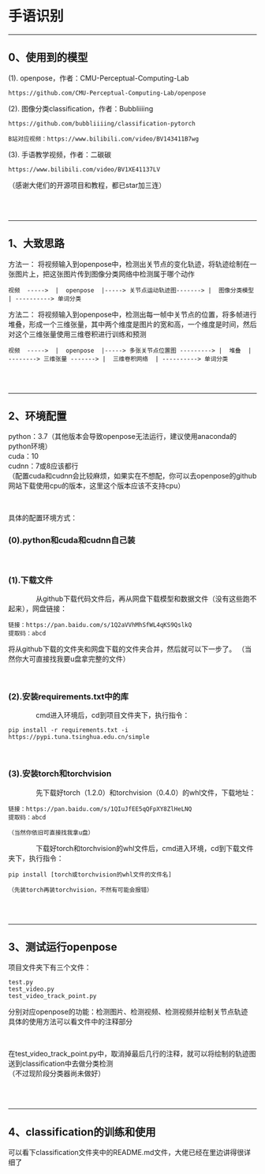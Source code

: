 # 手语识别
---
## 0、使用到的模型
(1). openpose，作者：CMU-Perceptual-Computing-Lab
```
https://github.com/CMU-Perceptual-Computing-Lab/openpose
```
(2). 图像分类classification，作者：Bubbliiiing
```
https://github.com/bubbliiiing/classification-pytorch

B站对应视频：https://www.bilibili.com/video/BV143411B7wg
```
(3). 手语教学视频，作者：二碳碳
```
https://www.bilibili.com/video/BV1XE41137LV
```
（感谢大佬们的开源项目和教程，都已star加三连）

<br>
<br>

---

## 1、大致思路
方法一： 将视频输入到openpose中，检测出关节点的变化轨迹，将轨迹绘制在一张图片上，把这张图片传到图像分类网络中检测属于哪个动作  
```
视频  ----->  |  openpose  |-----> 关节点运动轨迹图-------> |  图像分类模型  | ----------> 单词分类  
```
方法二： 将视频输入到openpose中，检测出每一帧中关节点的位置，将多帧进行堆叠，形成一个三维张量，其中两个维度是图片的宽和高，一个维度是时间，然后对这个三维张量使用三维卷积进行训练和预测  
```
视频  ----->  |  openpose  |-----> 多张关节点位置图 ---------> |  堆叠  | --------> 三维张量 -------> |  三维卷积网络  | ----------> 单词分类  
```

<br>
<br>

---

## 2、环境配置
python：3.7（其他版本会导致openpose无法运行，建议使用anaconda的python环境）  
cuda：10  
cudnn：7或8应该都行  
（配置cuda和cudnn会比较麻烦，如果实在不想配，你可以去openpose的github网站下载使用cpu的版本，这里这个版本应该不支持cpu）

<br>

具体的配置环境方式：  
### (0).python和cuda和cudnn自己装
<br>

### (1).下载文件
&emsp;&emsp;&emsp;&emsp;从github下载代码文件后，再从网盘下载模型和数据文件（没有这些跑不起来），网盘链接：
```
链接：https://pan.baidu.com/s/1Q2aVVhMhSfWL4qKS9QslkQ 
提取码：abcd 
```
将从github下载的文件夹和网盘下载的文件夹合并，然后就可以下一步了。
（当然你大可直接找我要u盘拿完整的文件）

<br>

### (2).安装requirements.txt中的库  
&emsp;&emsp;&emsp;&emsp;cmd进入环境后，cd到项目文件夹下，执行指令：  
```
pip install -r requirements.txt -i https://pypi.tuna.tsinghua.edu.cn/simple
```
<br>

### (3).安装torch和torchvision  
&emsp;&emsp;&emsp;&emsp;先下载好torch（1.2.0）和torchvision（0.4.0）的whl文件，下载地址：
```
链接：https://pan.baidu.com/s/1QIuJfEE5qQFpXY8ZlHeLNQ 
提取码：abcd 

（当然你依旧可直接找我拿u盘）
```
&emsp;&emsp;&emsp;&emsp;下载好torch和torchvision的whl文件后，cmd进入环境，cd到下载文件夹下，执行指令：
```
pip install [torch或torchvision的whl文件的文件名]

（先装torch再装torchvision，不然有可能会报错）
```

<br>
<br>

---

## 3、测试运行openpose
项目文件夹下有三个文件：
```
test.py
test_video.py
test_video_track_point.py
```
分别对应openpose的功能：检测图片、检测视频、检测视频并绘制关节点轨迹  
具体的使用方法可以看文件中的注释部分

<br>

在test_video_track_point.py中，取消掉最后几行的注释，就可以将绘制的轨迹图送到classification中去做分类检测  
（不过现阶段分类器尚未做好）

<br>
<br>

---

## 4、classification的训练和使用
可以看下classification文件夹中的README.md文件，大佬已经在里边讲得很详细了

